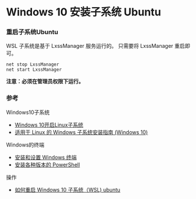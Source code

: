 
# Windows 10 安装子系统 Ubuntu


### 重启子系统Ubuntu

WSL 子系统是基于 LxssManager 服务运行的。
只需要将 LxssManager 重启即可。
```shell
net stop LxssManager
net start LxssManager
```
**注意：必须在管理员权限下运行。**

### 参考
Windows10子系统
* [Windows 10开启Linux子系统](https://www.jianshu.com/p/6af3846dbe68)
* [适用于 Linux 的 Windows 子系统安装指南 (Windows 10)](https://docs.microsoft.com/zh-cn/windows/wsl/install-win10)

Windows的终端
* [安装和设置 Windows 终端](https://docs.microsoft.com/zh-cn/windows/terminal/get-started)
* [安装各种版本的 PowerShell](https://docs.microsoft.com/zh-cn/powershell/scripting/install/installing-powershell?view=powershell-7.1)

操作
* [如何重启 Windows 10 子系统（WSL) ubuntu](https://blog.csdn.net/weixin_37251044/article/details/114108199)